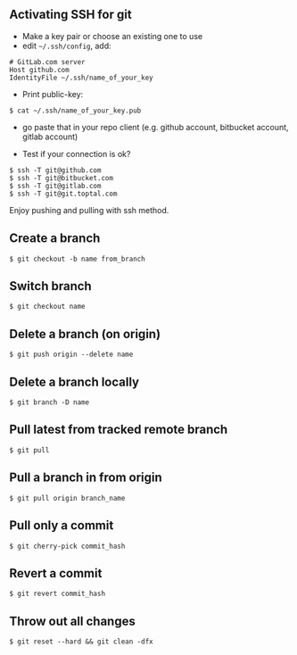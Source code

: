 
## Activating SSH for git
- Make a key pair or choose an existing one to use
- edit `~/.ssh/config`, add:
```
# GitLab.com server
Host github.com
IdentityFile ~/.ssh/name_of_your_key
```

- Print public-key:
```
$ cat ~/.ssh/name_of_your_key.pub
```
- go paste that in your repo client (e.g. github account, bitbucket account, gitlab account)

- Test if your connection is ok?
```
$ ssh -T git@github.com
$ ssh -T git@bitbucket.com
$ ssh -T git@gitlab.com
$ ssh -T git@git.toptal.com
```

Enjoy pushing and pulling with ssh method.

## Create a branch
```
$ git checkout -b name from_branch
```

## Switch branch
```
$ git checkout name
```

## Delete a branch (on origin)
```
$ git push origin --delete name
```

## Delete a branch locally
```
$ git branch -D name
```

## Pull latest from tracked remote branch
```
$ git pull
```

## Pull a branch in from origin
```
$ git pull origin branch_name
```

## Pull only a commit
```
$ git cherry-pick commit_hash
```

## Revert a commit
```
$ git revert commit_hash
```

## Throw out all changes
```
$ git reset --hard && git clean -dfx
```
